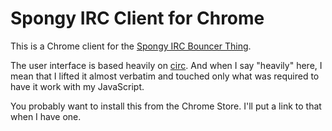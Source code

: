 Spongy IRC Client for Chrome
===================

This is a Chrome client for the
[Spongy IRC Bouncer Thing](https://github.com/nealey/spongy).

The user interface is based heavily on
[circ](https://github.com/flackr/circ).
And when I say "heavily" here,
I mean that I lifted it almost verbatim and touched only what was required to have it work with my JavaScript.

You probably want to install this from the Chrome Store.
I'll put a link to that when I have one.
